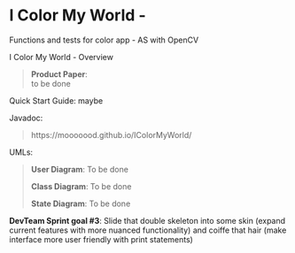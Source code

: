 # I Color My World - 
Functions and tests for color app - AS with OpenCV

I Color My World - Overview
<blockquote>
 <b>Product Paper</b>:<br>
    to be done
</blockquote>

Quick Start Guide: maybe <br>

Javadoc:
<blockquote>
https://mooooood.github.io/IColorMyWorld/
</blockquote>


UMLs:
<blockquote>
 <b>User Diagram</b>: To be done
 
 <b>Class Diagram</b>: To be done

 <b>State Diagram</b>: To be done

</blockquote>



<b>DevTeam Sprint goal #3</b>:
  <span title="look who briefly googled markup">Slide that double skeleton into some skin (expand current features with more nuanced functionality) and coiffe that hair (make interface more user friendly with print statements)</span>
  <br>
 


</blockquote>
